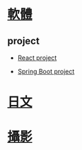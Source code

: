 

# [軟體](/Software/README.md)

## project

- [React project](https://github.com/haochinnate/YamanoProject/tree/master/client-react)

- [Spring Boot project](https://github.com/haochinnate/PieceNote/tree/master/Software/SpringBoot)

# [日文](/Japanese)

# [攝影](/photography/readme.md)

